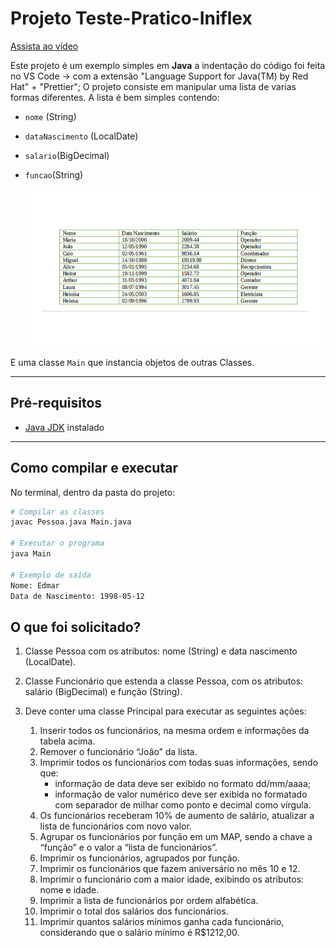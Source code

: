 # Projeto Teste-Pratico-Iniflex

[Assista ao vídeo](https://youtu.be/LPgPB6LE6mg)

Este projeto é um exemplo simples em **Java** a indentação do código foi feita no VS Code → com a extensão "Language Support for Java(TM) by Red Hat" + "Prettier";
O projeto consiste em manipular uma lista de varias formas diferentes. A lista é bem simples contendo: 
- `nome` (String)  
- `dataNascimento` (LocalDate)
- `salario`(BigDecimal)
- `funcao`(String)

  <img src="https://raw.githubusercontent.com/edmarpires9/Teste-Pratico-Iniflex/refs/heads/main/public/assets/custom-test-102943-question-eee278f5-a195-4265-956e-dcfcef31bafb.png" alt="Excel table" />

E uma classe `Main` que instancia objetos de outras Classes.


---

## Pré-requisitos

- [Java JDK](https://www.oracle.com/java/technologies/downloads/) instalado  

---

## Como compilar e executar

No terminal, dentro da pasta do projeto:

```bash
# Compilar as classes
javac Pessoa.java Main.java

# Executar o programa
java Main

# Exemplo de saída
Nome: Edmar
Data de Nascimento: 1998-05-12
```

## O que foi solicitado?

1. Classe Pessoa com os atributos: nome (String) e data nascimento (LocalDate).

2. Classe Funcionário que estenda a classe Pessoa, com os atributos: salário (BigDecimal) e função (String).

3. Deve conter uma classe Principal para executar as seguintes ações:
   1. Inserir todos os funcionários, na mesma ordem e informações da tabela acima.
   2. Remover o funcionário “João” da lista.
   3. Imprimir todos os funcionários com todas suas informações, sendo que:
      - informação de data deve ser exibido no formato dd/mm/aaaa;
      - informação de valor numérico deve ser exibida no formatado com separador de milhar como ponto e decimal como vírgula.
   4. Os funcionários receberam 10% de aumento de salário, atualizar a lista de funcionários com novo valor.
   5. Agrupar os funcionários por função em um MAP, sendo a chave a “função” e o valor a “lista de funcionários”.
   6. Imprimir os funcionários, agrupados por função.
   7. Imprimir os funcionários que fazem aniversário no mês 10 e 12.
   8. Imprimir o funcionário com a maior idade, exibindo os atributos: nome e idade.
   9. Imprimir a lista de funcionários por ordem alfabética.
   10. Imprimir o total dos salários dos funcionários.
   11. Imprimir quantos salários mínimos ganha cada funcionário, considerando que o salário mínimo é R$1212,00.

